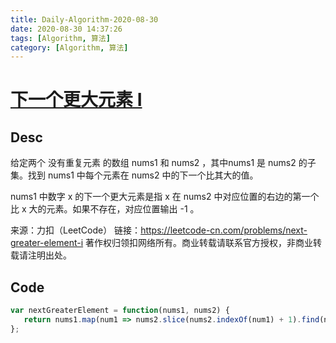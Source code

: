 ```yaml
---
title: Daily-Algorithm-2020-08-30
date: 2020-08-30 14:37:26
tags: [Algorithm, 算法]
category: [Algorithm, 算法]
---
```


# [下一个更大元素 I](https://leetcode-cn.com/problems/next-greater-element-i/)

## Desc

给定两个 没有重复元素 的数组 nums1 和 nums2 ，其中nums1 是 nums2 的子集。找到 nums1 中每个元素在 nums2 中的下一个比其大的值。

nums1 中数字 x 的下一个更大元素是指 x 在 nums2 中对应位置的右边的第一个比 x 大的元素。如果不存在，对应位置输出 -1 。

来源：力扣（LeetCode）
链接：https://leetcode-cn.com/problems/next-greater-element-i
著作权归领扣网络所有。商业转载请联系官方授权，非商业转载请注明出处。



## Code

```js
var nextGreaterElement = function(nums1, nums2) {
   return nums1.map(num1 => nums2.slice(nums2.indexOf(num1) + 1).find(num2 => num2 > num1) || -1);
};
```

